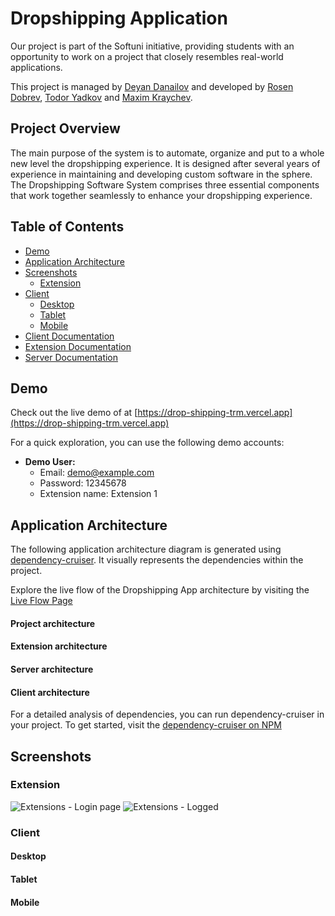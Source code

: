 # Dropshipping Application

Our project is part of the Softuni initiative, providing students with an opportunity to work on a project that closely resembles real-world applications.

This project is managed by [Deyan Danailov](https://github.com/DeyanDanailov) and developed by [Rosen Dobrev](https://github.com/RosenDobrev10), [Todor Yadkov](https://github.com/TodorYadkov) and [Maxim Kraychev](https://github.com/maximkraychev).


## Project Overview

The main purpose of the system is to automate, organize and put to a whole new level the dropshipping experience. It is designed after several years of experience in maintaining and developing custom software in the sphere. The Dropshipping Software System comprises three essential components that work together seamlessly to enhance your dropshipping experience.

## Table of Contents
- [Demo](#demo)
- [Application Architecture](#application-architecture)
- [Screenshots](#screenshots)
  - [Extension](#extension)
- [Client](#client)
  - [Desktop](#desktop)
  - [Tablet](#tablet)
  - [Mobile](#mobile)
- [Client Documentation](client/README.md)
- [Extension Documentation](extension/README.md)
- [Server Documentation](server/README.md)

## Demo

Check out the live demo of at [https://drop-shipping-trm.vercel.app](https://drop-shipping-trm.vercel.app)

For a quick exploration, you can use the following demo accounts:

- **Demo User:**
  - Email: demo@example.com
  - Password: 12345678
  - Extension name: Extension 1

## Application Architecture

The following application architecture diagram is generated using [dependency-cruiser](https://github.com/sverweij/dependency-cruiser). It visually represents the dependencies within the project.

Explore the live flow of the Dropshipping App architecture by visiting the [Live Flow Page](https://rosendobrev10.github.io/dropshipping-scraper/)
#### Project architecture

#### Extension architecture

#### Server architecture

#### Client architecture






For a detailed analysis of dependencies, you can run dependency-cruiser in your project. To get started, visit the [dependency-cruiser on NPM](https://www.npmjs.com/package/dependency-cruiser)

## Screenshots
### Extension
![Extensions - Login page](https://github.com/TodorYadkov/dropshipping-scraper/assets/4013980/86fe6e01-fad2-43fe-9773-cef964d94502)
![Extensions - Logged](https://github.com/TodorYadkov/dropshipping-scraper/assets/4013980/e95d6252-4c46-4257-86e0-1001217dbaea)

### Client

#### Desktop

















#### Tablet
#### Mobile
